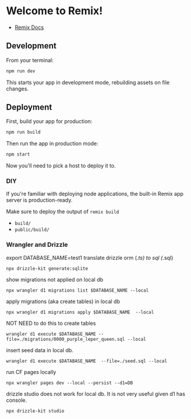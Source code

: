 # Welcome to Remix!

- [Remix Docs](https://remix.run/docs)

## Development

From your terminal:

```sh
npm run dev
```

This starts your app in development mode, rebuilding assets on file changes.

## Deployment

First, build your app for production:

```sh
npm run build
```

Then run the app in production mode:

```sh
npm start
```

Now you'll need to pick a host to deploy it to.

### DIY

If you're familiar with deploying node applications, the built-in Remix app server is production-ready.

Make sure to deploy the output of `remix build`

- `build/`
- `public/build/`


### Wrangler and Drizzle
export DATABASE_NAME=test1
translate drizzle orm (*.ts) to sql (*.sql)
```
npx drizzle-kit generate:sqlite
```

show migrations not applied on local db
```
npx wrangler d1 migrations list $DATABASE_NAME --local
```

apply migrations (aka create tables) in local db
```
npx wrangler d1 migrations apply $DATABASE_NAME  --local
```

NOT NEED to do this to create tables
```
wrangler d1 execute $DATABASE_NAME --file=./migrations/0000_purple_leper_queen.sql --local
```

insert seed data in local db.
```
wrangler d1 execute $DATABASE_NAME  --file=./seed.sql --local 
```

run CF pages locally
```
npx wrangler pages dev --local --persist --d1=DB
```

drizzle studio does not work for local db. It is not very useful given d1 has console.
```
npx drizzle-kit studio
```

